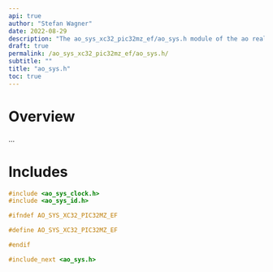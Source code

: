 ```yaml
---
api: true
author: "Stefan Wagner"
date: 2022-08-29
description: "The ao_sys_xc32_pic32mz_ef/ao_sys.h module of the ao real-time operating system."
draft: true
permalink: /ao_sys_xc32_pic32mz_ef/ao_sys.h/ 
subtitle: ""
title: "ao_sys.h"
toc: true
---
```


# Overview

...

# Includes

```c
#include <ao_sys_clock.h>
#include <ao_sys_id.h>

#ifndef AO_SYS_XC32_PIC32MZ_EF

#define AO_SYS_XC32_PIC32MZ_EF

#endif

#include_next <ao_sys.h>

```

